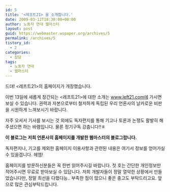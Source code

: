 ```yaml
---
id: 5
title: '<레프트21> 을 소개합니다.'
date: 2009-03-12T18:30:00+00:00
author: 노동자 연대 웹마스터
layout: post
guid: https://webmaster.wspaper.org/archives/5
permalink: /archives/5
tistory_id:
  - 2
categories:
  - 잡담
tags:
  - 노동자 연대
  - 웹마스터
---
```

드뎌! &lt;레프트21>의 홈페이지가 개장했습니다.

이번 13일에 새롭게 창간되는 <레프트21>에 대한 소개는 www.left21.com에 가시면 보실 수 있습니다. 권력과 자본으로부터 철저하게 독립된 우리 언론사의 날카로운 비판을 시원하게 느껴보시기 바랍니다.
  
자주 오셔서 기사를 보시는 것 외에도 독자편지를 통해 기고나 토론과 논쟁도 활발히 해주셨으면 하는 바램입니다. 물론 정기구독 강춥니다!!ㅎ
  
**이 블로그는 저희 언론사의 홈페이지를 개발한 웹마스터의 블로그랍니다.**
 
독자편지나, 기고를 제외한 홈페이지 이용사항과 관련된 내용은 여기서 정보를 얻어가실 수 있을겝니다. 헤엠!
  
홈페이지를 방문하신분들은 꼭 한번 읽어주시길 바랍니다. 첫 호는 간단한 개인정보만 적어주시면 무료로 받아보실 수 있답니다. 저희 개발자들이 정말 열악한 상황에서 만들었습니다만, 정말 최선을 다했다능.. 부족한 점이 많으니 좋은 충고도 부탁드리고요. 앞으로 많은 관심부탁드립니다.
